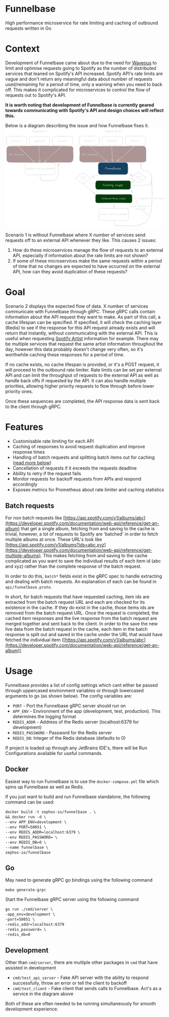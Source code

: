 # Funnelbase

High performance microservice for rate limiting and caching of outbound requests written in Go

# Context

Development of Funnelbase came about due to the need for [Waveous](https://waveous.com/) to limit and optimise requests
going to Spotify as the number of distributed services that leaned on Spotify's API increased. Spotify API's rate limits
are vague and don't return any meaningful data about number of requests used/remaining for a period of time, only a
warning when you need to back off. This makes it complicated for microservices to control the flow of requests out to
Spotify's API.

**It is worth noting that development of Funnelbase is currently geared towards communicating with Spotify's API and
design choices will reflect this.**

Below is a diagram describing the issue and how Funnelbase fixes it.
![Diagram describing the issue and how Funnelbase fixes this](./assets/context-dark.png)

Scenario 1 is without Funnelbase where X number of services send requests off to an external API whenever they like.
This causes 2 issues:

1. How do these microservices manage the flow of requests to an external API, especially if information about the rate
   limits are not shown?
2. If some of these microservices make the same requests within a period of time that no changes are expected to have
   occurred on the external API, how can they avoid duplication of these requests?

# Goal

Scenario 2 displays the expected flow of data. X number of services communicate with Funnelbase through gRPC. These gRPC
calls contain information about the API request they want to make. As part of this call, a cache lifespan can be
specified. If specified, it will check the caching layer (Redis) to see if the response for this API request already
exists and will return that instantly, without communicating with the external API. This is useful when
requesting [Spotify Artist](https://developer.spotify.com/documentation/web-api/reference/get-an-artist) information for
example. There may be multiple services that request the same artist information throughout the day, however this data
probably doesn't change very often, so it's worthwhile caching these responses for a period of time.

If no cache exists, no cache lifespan is provided, or it's a POST request, it will proceed to the outbound rate limiter.
Rate limits can be set per external API and can limit the throughput of requests to the external API as well as handle
back offs if requested by the API. It can also handle multiple priorities, allowing higher priority requests to flow
through before lower priority ones.

Once these sequences are completed, the API response data is sent back to the client through gRPC.

# Features

* Customisable rate limiting for each API
* Caching of responses to avoid request duplication and improve response times
* Handling of batch requests and splitting batch items out for caching ([read more below](#batch-requests))
* Cancellation of requests if it exceeds the requests deadline
* Ability to retry if the request fails
* Monitor requests for backoff requests from APIs and respond accordingly
* Exposes metrics for Prometheus about rate limiter and caching statistics

## Batch requests

For non batch requests
like [https://api.spotify.com/v1/albums/abc](https://developer.spotify.com/documentation/web-api/reference/get-an-album)
that get a single album, fetching from and saving to
the cache is trivial, however, a lot of requests to Spotify are 'batched' in order to fetch multiple albums at once.
These URL's look like
[https://api.spotify.com/v1/albums?ids=abc,xyz](https://developer.spotify.com/documentation/web-api/reference/get-multiple-albums).
This makes fetching from and saving to the cache complicated as you want to save the individual results of each item
id (abc and xyz) rather than the complete response of the batch request.

In order to do this, `batch*` fields exist in the gRPC spec to handle extracting and dealing with batch requests. An
explanation of each can be found in `api/funnelbase.proto`.

In short, for batch requests that have requested caching, item ids are extracted from the batch request URL and each are
checked for its existence in the cache. If they do exist in the cache, those items ids are removed from the batch
request URL. Once the request is completed, the cached item responses and the live response from the batch request are
merged together and sent back to the client. In order to the save the new live data from the batch request in the cache,
each item in the batch response is split out and saved in the cache under the URL that would have fetched the individual
item ([https://api.spotify.com/v1/albums/abc](https://developer.spotify.com/documentation/web-api/reference/get-an-album))

# Usage

Funnelbase provides a list of config settings which cant either be passed through uppercased environment variables or
through lowercased arguments to go (as shown below). The config variables are:

* `PORT` - Port the Funnelbase gRPC server should run on
* `APP_ENV` - Environment of the app (development, test, production). This determines the logging format
* `REDIS_ADDR` - Address of the Redis server (localhost:6379 for development)
* `REDIS_PASSWORD` - Password for the Redis server
* `REDIS_DB`: Integer of the Redis database (defaults to 0)

If project is loaded up through any JetBrains IDE's, there will be Run Configurations available for useful commands.

## Docker

Easiest way to run Funnelbase is to use the `docker-compose.yml` file which spins up Funnelbase as well as Redis.

If you just want to build and run Funnelbase standalone, the following command can be used:

```shell
docker build -t zephos-io/funnelbase . \
&& docker run -d \
--env APP_ENV=development \
--env PORT=50051 \
--env REDIS_ADDR=localhost:6379 \
--env REDIS_PASSWORD= \
--env REDIS_DB=0 \
--name funnelbase \
zephos-io/funnelbase
```

## Go

May need to generate gRPC go bindings using the following command

```shell
make generate-grpc
```

Start the Funnelbase gRPC server using the following command

```shell
go run ./cmd/server \
-app_env=development \
-port=50051 \
-redis_addr=localhost:6379 
-redis_password= \
-redis_db=0
```

## Development

Other than `cmd/server`, there are multiple other packages in `cmd` that have assisted in development

* `cmd/test_api_server` - Fake API server with the ability to respond successfully, throw an error or tell the client to
  backoff
* `cmd/test_client` - Fake client that sends calls to Funnelbase. Act's as a service in the diagram above

Both of these are often needed to be running simultaneously for smooth development experience.